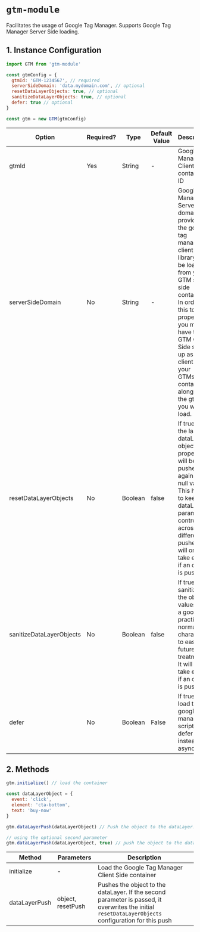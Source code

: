 # `gtm-module`

Facilitates the usage of Google Tag Manager. Supports Google Tag Manager Server Side loading.

## 1. Instance Configuration

```javascript
import GTM from 'gtm-module'

const gtmConfig = {
  gtmId: 'GTM-1234567', // required
  serverSideDomain: 'data.mydomain.com', // optional
  resetDataLayerObjects: true, // optional
  sanitizeDataLayerObjects: true, // optional
  defer: true // optional
}

const gtm = new GTM(gtmConfig)
```

| Option                   | Required? | Type    | Default Value | Description                                                                                                                                                                                                                                                                                                    |
| ------------------------ | --------- | ------- | ------------- | -------------------------------------------------------------------------------------------------------------------------------------------------------------------------------------------------------------------------------------------------------------------------------------------------------------- |
| gtmId                    | Yes       | String  | -             | Google Tag Manager Client Side container ID                                                                                                                                                                                                                                                                    |
| serverSideDomain         | No        | String  | -             | Google Tag Manager Server Side domain. If provided, the google tag manager client side library will be loaded from your GTM server side container. In order for this to work properly, you must have the GTM Client Side setted up as a client on your GTMss container, along with the gtmId you want to load. |
| resetDataLayerObjects    | No        | Boolean | false         | If true all the last dataLayer object properties will be pushed again with null value. This helps to keep the dataLayer parameters controlled across different pushes. It will only take effect if an object is pushed                                                                                         |
| sanitizeDataLayerObjects | No        | Boolean | false         | If true it sanitizes the object values. It is a good practice to normalize characters to ease future data treatments. It will only take effect if an object is pushed                                                                                                                                          |
| defer                    | No        | Boolean | False         | If true it will load the google tag manager script as a defer script instead of async                                                                                                                                                                                                                          |

## 2. Methods

```javascript
gtm.initialize() // load the container

const dataLayerObject = {
  event: 'click',
  element: 'cta-bottom',
  text: 'buy-now'
}

gtm.dataLayerPush(dataLayerObject) // Push the object to the dataLayer.

// using the optional second parameter
gtm.dataLayerPush(dataLayerObject, true) // push the object to the dataLayer and then push another object reseting the properties first sent. It has priority over the initial configuration 'resetDataLayerObjects'.
```

| Method        | Parameters        | Description                                                                                                                                          |
| ------------- | ----------------- | ---------------------------------------------------------------------------------------------------------------------------------------------------- |
| initialize    | -                 | Load the Google Tag Manager Client Side container                                                                                                    |
| dataLayerPush | object, resetPush | Pushes the object to the dataLayer. If the second parameter is passed, it overwrites the initial `resetDataLayerObjects` configuration for this push |
